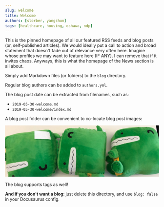 ```yaml
---
slug: welcome
title: Welcome
authors: [slorber, yangshun]
tags: [healthcare, housing, oshawa, ndp]
---
```


This is the pinned homepage of all our featured RSS feeds and blog posts (or, self-published articles). We would ideally put a call to action and broad statement that doesn't fade out of relevance very often here. Imagine whose profiles we may want to feature here (IF ANY). I can remove that if it invites chaos. Anyways, this is what the homepage of the News section is all about. 

<!-- truncate -->

Simply add Markdown files (or folders) to the `blog` directory.

Regular blog authors can be added to `authors.yml`.

The blog post date can be extracted from filenames, such as:

- `2019-05-30-welcome.md`
- `2019-05-30-welcome/index.md`

A blog post folder can be convenient to co-locate blog post images:

![Docusaurus Plushie](./docusaurus-plushie-banner.jpeg)

The blog supports tags as well!

**And if you don't want a blog**: just delete this directory, and use `blog: false` in your Docusaurus config.
